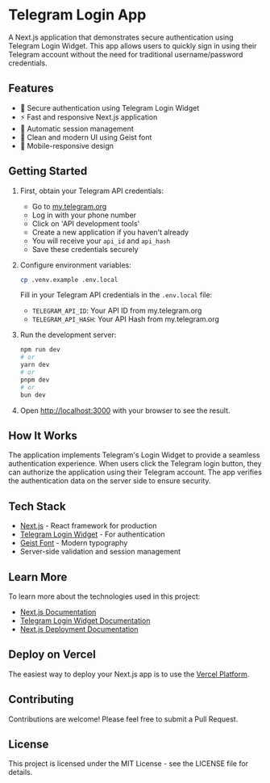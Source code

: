 # Telegram Login App

A Next.js application that demonstrates secure authentication using Telegram Login Widget. This app allows users to quickly sign in using their Telegram account without the need for traditional username/password credentials.

## Features

- 🔐 Secure authentication using Telegram Login Widget
- ⚡ Fast and responsive Next.js application
- 🔄 Automatic session management
- 🎨 Clean and modern UI using Geist font
- 📱 Mobile-responsive design

## Getting Started

1. First, obtain your Telegram API credentials:
   - Go to [my.telegram.org](https://my.telegram.org/auth)
   - Log in with your phone number
   - Click on 'API development tools'
   - Create a new application if you haven't already
   - You will receive your `api_id` and `api_hash`
   - Save these credentials securely

2. Configure environment variables:
   ```bash
   cp .venv.example .env.local
   ```
   Fill in your Telegram API credentials in the `.env.local` file:
   - `TELEGRAM_API_ID`: Your API ID from my.telegram.org
   - `TELEGRAM_API_HASH`: Your API Hash from my.telegram.org

3. Run the development server:
   ```bash
   npm run dev
   # or
   yarn dev
   # or
   pnpm dev
   # or
   bun dev
   ```

4. Open [http://localhost:3000](http://localhost:3000) with your browser to see the result.

## How It Works

The application implements Telegram's Login Widget to provide a seamless authentication experience. When users click the Telegram login button, they can authorize the application using their Telegram account. The app verifies the authentication data on the server side to ensure security.

## Tech Stack

- [Next.js](https://nextjs.org/) - React framework for production
- [Telegram Login Widget](https://core.telegram.org/widgets/login) - For authentication
- [Geist Font](https://vercel.com/font) - Modern typography
- Server-side validation and session management

## Learn More

To learn more about the technologies used in this project:

- [Next.js Documentation](https://nextjs.org/docs)
- [Telegram Login Widget Documentation](https://core.telegram.org/widgets/login)
- [Next.js Deployment Documentation](https://nextjs.org/docs/app/building-your-application/deploying)

## Deploy on Vercel

The easiest way to deploy your Next.js app is to use the [Vercel Platform](https://vercel.com/new?utm_medium=default-template&filter=next.js&utm_source=create-next-app&utm_campaign=create-next-app-readme).

## Contributing

Contributions are welcome! Please feel free to submit a Pull Request.

## License

This project is licensed under the MIT License - see the LICENSE file for details.
